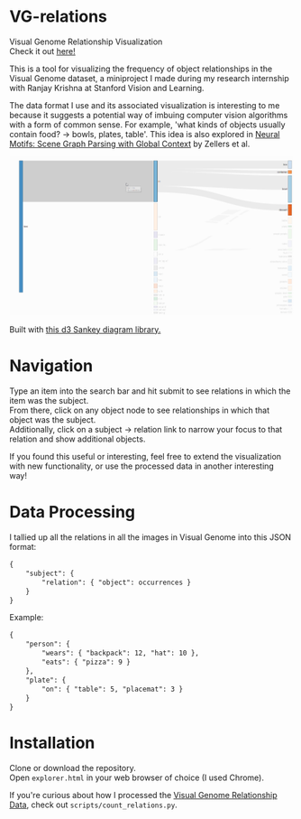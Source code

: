 # VG-relations
Visual Genome Relationship Visualization  
Check it out [here!](https://cs.stanford.edu/people/bbukaty/VG-relations/explorer.html)

This is a tool for visualizing the frequency of object relationships in the Visual Genome dataset, a miniproject I made during my research internship with Ranjay Krishna at Stanford Vision and Learning.  

The data format I use and its associated visualization is interesting to me because it suggests a potential way of imbuing computer vision algorithms with a form of common sense. For example, 'what kinds of objects usually contain food? → bowls, plates, table'. This idea is also explored in [Neural Motifs: Scene Graph Parsing with Global Context](https://arxiv.org/abs/1711.06640) by Zellers et al.  

![Visualization Example](kiwi.gif)

Built with [this d3 Sankey diagram library.](https://github.com/q-m/d3.chart.sankey)

# Navigation
Type an item into the search bar and hit submit to see relations in which the item was the subject.  
From there, click on any object node to see relationships in which that object was the subject.  
Additionally, click on a subject → relation link to narrow your focus to that relation and show additional objects.

If you found this useful or interesting, feel free to extend the visualization with new functionality, or use the processed data in another interesting way!

# Data Processing
I tallied up all the relations in all the images in Visual Genome into this JSON format:
```
{
    "subject": {
        "relation": { "object": occurrences }
    }
}
```
Example:
```
{
    "person": {
        "wears": { "backpack": 12, "hat": 10 },
        "eats": { "pizza": 9 }
    },
    "plate": {
        "on": { "table": 5, "placemat": 3 }
    }
}
```

# Installation
Clone or download the repository.   
Open `explorer.html` in your web browser of choice (I used Chrome).  

If you're curious about how I processed the [Visual Genome Relationship Data](https://visualgenome.org/static/data/dataset/relationships.json.zip), check out `scripts/count_relations.py`.

